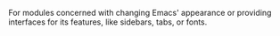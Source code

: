 For modules concerned with changing Emacs' appearance or providing interfaces for its features, like
sidebars, tabs, or fonts.
